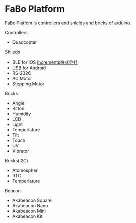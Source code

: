 # FaBo Platform

FaBo Platfom is controllers and shields and bricks of arduino.

Controllers
- Quadcopter

Shileds
- BLE for iOS [Increments株式会社](http://increments.co.jp/)
- USB for Android
- RS-232C
- AC Motor
- Stepping Motor
 
Bricks
- Angle
- Bitton
- Humidity
- LCD
- Light
- Temperlature
- Tilt
- Touch
- UV
- Vibrator

Bricks(I2C)
- Atomospher
- RTC
- Temperlature

Beacon
- Akabeacon Square
- Akabeacon Nano
- Akabeacon Mini
- Akabeacon Kit
